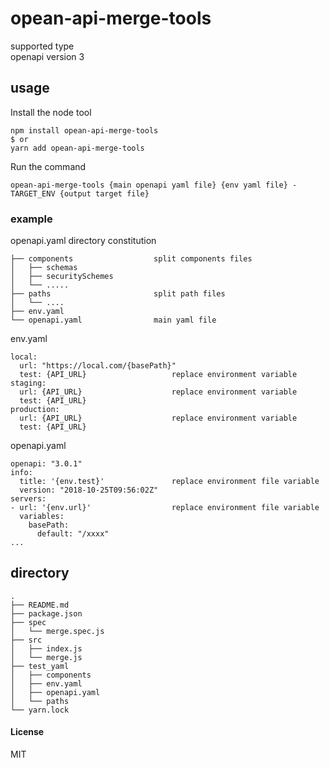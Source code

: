 # opean-api-merge-tools
supported type  
openapi version 3

## usage
Install the node tool  
```$bash
npm install opean-api-merge-tools
$ or
yarn add opean-api-merge-tools
```
  
Run the command  
```
opean-api-merge-tools {main openapi yaml file} {env yaml file} -TARGET_ENV {output target file}
```


### example
openapi.yaml directory constitution
```
├── components                  split components files
│   ├── schemas
│   ├── securitySchemes
│   └── .....
├── paths                       split path files
│   └── ....
├── env.yaml
└── openapi.yaml                main yaml file 
```
  
  
env.yaml
```
local:
  url: "https://local.com/{basePath}"
  test: {API_URL}                   replace environment variable
staging:
  url: {API_URL}                    replace environment variable
  test: {API_URL}
production:
  url: {API_URL}                    replace environment variable
  test: {API_URL}
```

openapi.yaml  
```
openapi: "3.0.1"
info:
  title: '{env.test}'               replace environment file variable
  version: "2018-10-25T09:56:02Z"
servers:
- url: '{env.url}'                  replace environment file variable
  variables:
    basePath:
      default: "/xxxx"
...
```  

## directory
```
.
├── README.md
├── package.json
├── spec
│   └── merge.spec.js
├── src
│   ├── index.js
│   └── merge.js
├── test_yaml
│   ├── components
│   ├── env.yaml
│   ├── openapi.yaml
│   └── paths
└── yarn.lock

```

#### License
MIT